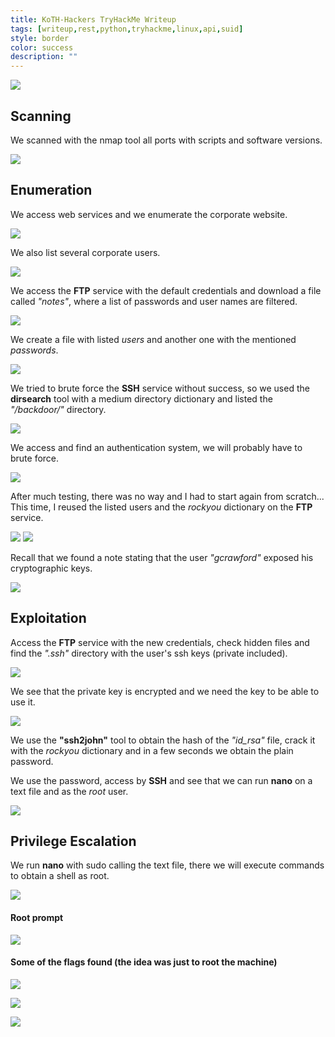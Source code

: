 ```yaml
---
title: KoTH-Hackers TryHackMe Writeup
tags: [writeup,rest,python,tryhackme,linux,api,suid]
style: border
color: success
description: ""
---
```



![](https://raw.githubusercontent.com/m3n0sd0n4ld/m3n0sd0n4ld.github.io/main/_posts/KoTH-Hackers/1.png)

## Scanning
We scanned with the nmap tool all ports with scripts and software versions.

![](https://raw.githubusercontent.com/m3n0sd0n4ld/m3n0sd0n4ld.github.io/main/_posts/KoTH-Hackers/2.png)

## Enumeration
We access web services and we enumerate the corporate website.

![](https://raw.githubusercontent.com/m3n0sd0n4ld/m3n0sd0n4ld.github.io/main/_posts/KoTH-Hackers/3.png)

We also list several corporate users.

![](https://raw.githubusercontent.com/m3n0sd0n4ld/m3n0sd0n4ld.github.io/main/_posts/KoTH-Hackers/3-3.png)

We access the **FTP** service with the default credentials and download a file called *"notes"*, where a list of passwords and user names are filtered.

![](https://raw.githubusercontent.com/m3n0sd0n4ld/m3n0sd0n4ld.github.io/main/_posts/KoTH-Hackers/4.png)

We create a file with listed *users* and another one with the mentioned *passwords*.

![](https://raw.githubusercontent.com/m3n0sd0n4ld/m3n0sd0n4ld.github.io/main/_posts/KoTH-Hackers/6.png)

We tried to brute force the **SSH** service without success, so we used the **dirsearch** tool with a medium directory dictionary and listed the *"/backdoor/"* directory.

![](https://raw.githubusercontent.com/m3n0sd0n4ld/m3n0sd0n4ld.github.io/main/_posts/KoTH-Hackers/7.png)

We access and find an authentication system, we will probably have to brute force.

![](https://raw.githubusercontent.com/m3n0sd0n4ld/m3n0sd0n4ld.github.io/main/_posts/KoTH-Hackers/8.png)

After much testing, there was no way and I had to start again from scratch... This time, I reused the listed users and the *rockyou* dictionary on the **FTP** service.

![](https://raw.githubusercontent.com/m3n0sd0n4ld/m3n0sd0n4ld.github.io/main/_posts/KoTH-Hackers/9.png)
![](https://raw.githubusercontent.com/m3n0sd0n4ld/m3n0sd0n4ld.github.io/main/_posts/KoTH-Hackers/9-2.png)

Recall that we found a note stating that the user *"gcrawford"* exposed his cryptographic keys.

![](https://raw.githubusercontent.com/m3n0sd0n4ld/m3n0sd0n4ld.github.io/main/_posts/KoTH-Hackers/10.png)

## Exploitation
Access the **FTP** service with the new credentials, check hidden files and find the *".ssh"* directory with the user's ssh keys (private included).

![](https://raw.githubusercontent.com/m3n0sd0n4ld/m3n0sd0n4ld.github.io/main/_posts/KoTH-Hackers/11.png)

We see that the private key is encrypted and we need the key to be able to use it.

![](https://raw.githubusercontent.com/m3n0sd0n4ld/m3n0sd0n4ld.github.io/main/_posts/KoTH-Hackers/12.png)

We use the **"ssh2john"** tool to obtain the hash of the *"id_rsa"* file, crack it with the *rockyou* dictionary and in a few seconds we obtain the plain password.

We use the password, access by **SSH** and see that we can run **nano** on a text file and as the *root* user.

![](https://raw.githubusercontent.com/m3n0sd0n4ld/m3n0sd0n4ld.github.io/main/_posts/KoTH-Hackers/13.png)

## Privilege Escalation
We run **nano** with sudo calling the text file, there we will execute commands to obtain a shell as root.

![](https://raw.githubusercontent.com/m3n0sd0n4ld/m3n0sd0n4ld.github.io/main/_posts/KoTH-Hackers/15.png)

#### Root prompt

![](https://raw.githubusercontent.com/m3n0sd0n4ld/m3n0sd0n4ld.github.io/main/_posts/KoTH-Hackers/16.png)

#### Some of the flags found (the idea was just to root the machine)
![](https://raw.githubusercontent.com/m3n0sd0n4ld/m3n0sd0n4ld.github.io/main/_posts/KoTH-Hackers/14.png)

![](https://raw.githubusercontent.com/m3n0sd0n4ld/m3n0sd0n4ld.github.io/main/_posts/KoTH-Hackers/14-2.png)

![](https://raw.githubusercontent.com/m3n0sd0n4ld/m3n0sd0n4ld.github.io/main/_posts/KoTH-Hackers/14-3.png)




